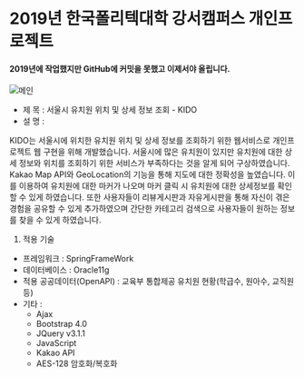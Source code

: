 # 2019년 한국폴리텍대학 강서캠퍼스 개인프로젝트

#### 2019년에 작업했지만 GitHub에 커밋을 못했고 이제서야 올립니다.

![메인](https://user-images.githubusercontent.com/71207602/93602752-063ea680-f9fe-11ea-85ca-afed607c07ac.png)

 - 제  목 : 서울시 유치원 위치 및 상세 정보 조회 - KIDO
 - 설  명 : 

 KIDO는 서울시에 위치한 유치원 위치 및 상세 정보를 조회하기 위한 웹서비스로 개인프로젝트 웹 구현을 위해 개발했습니다. 서울시에 많은 유치원이 있지만 유치원에 대한  상세 정보와 위치를 조회하기 위한 서비스가 부족하다는 것을 알게 되어 구상하였습니다. Kakao Map API와 GeoLocation의 기능을 통해 지도에 대한 정확성을 높였습니다. 이를 이용하여 유치원에 대한 마커가 나오며 마커 클릭 시 유치원에 대한 상세정보를 확인할 수 있게 하였습니다. 또한 사용자들이 리뷰게시판과 자유게시판을 통해 자신이 겪은 경험을 공유할 수 있게 추가하였으며 간단한 카테고리 검색으로 사용자들이 원하는 정보를 찾을 수 있게 하였습니다. 

1. 적용 기술
  - 프레임워크 : SpringFrameWork
  - 데이터베이스 : Oracle11g
  - 적용 공공데이터(OpenAPI) : 교육부 통합제공 유치원 현황(학급수, 원아수, 교직원 등)
  - 기타 : 
    - Ajax
    - Bootstrap 4.0
    - JQuery v3.1.1
    - JavaScript
    - Kakao API
    - AES-128 암호화/복호화
